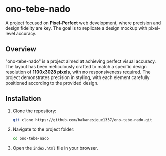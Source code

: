 # ono-tebe-nado

A project focused on **Pixel-Perfect** web development, where precision and design fidelity are key. The goal is to replicate a design mockup with pixel-level accuracy.

## Overview

"ono-tebe-nado" is a project aimed at achieving perfect visual accuracy. The layout has been meticulously crafted to match a specific design resolution of **1100x3028 pixels**, with no responsiveness required. The project demonstrates precision in styling, with each element carefully positioned according to the provided design.

## Installation

1. Clone the repository:
    ```bash
    git clone https://github.com/bakanesique1337/ono-tebe-nado.git
    ```

2. Navigate to the project folder:
    ```bash
    cd ono-tebe-nado
    ```

3. Open the `index.html` file in your browser.
